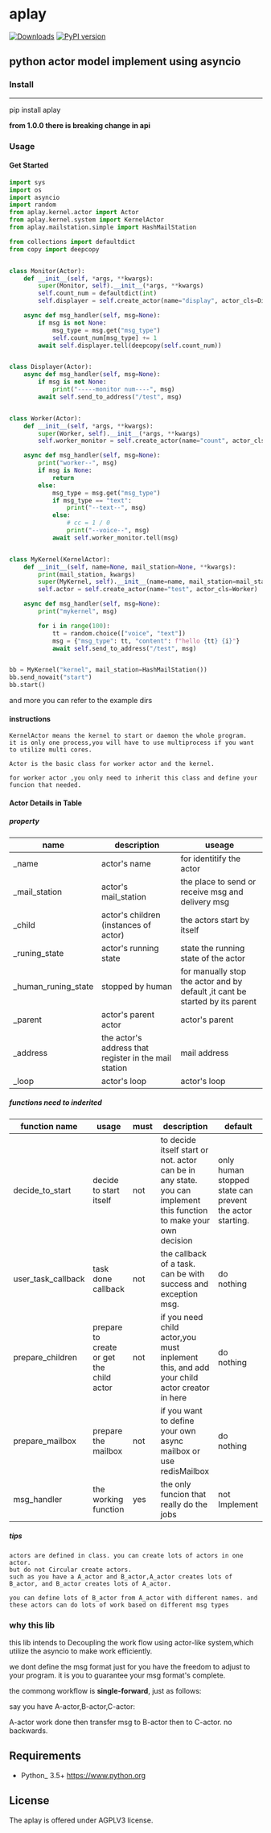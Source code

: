 # aplay
[![Downloads](https://pepy.tech/badge/aplay)](https://pepy.tech/project/aplay)
[![PyPI version](https://badge.fury.io/py/aplay.svg)](https://badge.fury.io/py/aplay)

## **python actor model implement using asyncio**

### Install

--------------

pip install aplay

**from 1.0.0 there is breaking change in api**

### Usage

#### Get Started

```python
import sys
import os
import asyncio
import random
from aplay.kernel.actor import Actor
from aplay.kernel.system import KernelActor
from aplay.mailstation.simple import HashMailStation

from collections import defaultdict
from copy import deepcopy


class Monitor(Actor):
    def __init__(self, *args, **kwargs):
        super(Monitor, self).__init__(*args, **kwargs)
        self.count_num = defaultdict(int)
        self.displayer = self.create_actor(name="display", actor_cls=Displayer)

    async def msg_handler(self, msg=None):
        if msg is not None:
            msg_type = msg.get("msg_type")
            self.count_num[msg_type] += 1
        await self.displayer.tell(deepcopy(self.count_num))


class Displayer(Actor):
    async def msg_handler(self, msg=None):
        if msg is not None:
            print("-----monitor num----", msg)
        await self.send_to_address("/test", msg)


class Worker(Actor):
    def __init__(self, *args, **kwargs):
        super(Worker, self).__init__(*args, **kwargs)
        self.worker_monitor = self.create_actor(name="count", actor_cls=Monitor)

    async def msg_handler(self, msg=None):
        print("worker--", msg)
        if msg is None:
            return
        else:
            msg_type = msg.get("msg_type")
            if msg_type == "text":
                print("--text--", msg)
            else:
                # cc = 1 / 0
                print("--voice--", msg)
            await self.worker_monitor.tell(msg)


class MyKernel(KernelActor):
    def __init__(self, name=None, mail_station=None, **kwargs):
        print(mail_station, kwargs)
        super(MyKernel, self).__init__(name=name, mail_station=mail_station, **kwargs)
        self.actor = self.create_actor(name="test", actor_cls=Worker)

    async def msg_handler(self, msg=None):
        print("mykernel", msg)

        for i in range(100):
            tt = random.choice(["voice", "text"])
            msg = {"msg_type": tt, "content": f"hello {tt} {i}"}
            await self.send_to_address("/test", msg)


bb = MyKernel("kernel", mail_station=HashMailStation())
bb.send_nowait("start")
bb.start()
```

and more you can refer to the example dirs


#### instructions

    KernelActor means the kernel to start or daemon the whole program. 
    it is only one process,you will have to use multiprocess if you want to utilize multi cores.

    Actor is the basic class for worker actor and the kernel.

    for worker actor ,you only need to inherit this class and define your funcion that needed. 

#### Actor Details in Table

##### property
name|description|useage
-|-|-
_name|actor's name|for identitify the actor
_mail_station|actor's mail_station|the place to send or receive msg and delivery msg
_child|actor's children (instances of actor)|the actors start by itself
_runing_state|actor's running state|state the running state of the actor
_human_runing_state|stopped by human|for manually stop the actor and by default ,it cant be started by its parent
_parent|actor's parent actor|actor's parent
_address|the actor's address that register in the mail station| mail address
_loop|actor's loop|actor's loop

##### functions need to inderited

function name|usage|must|description|default
-|-|-|-|-
decide_to_start|decide to start itself|not| to decide itself start or not. actor can be in any state.  you can implement this function to make your own decision|only human stopped state can prevent the actor starting.
user_task_callback|task done callback|not|the callback of a task. can be with success and exception msg. | do nothing
prepare_children|prepare to create or get the child actor|not|if you need child actor,you must inplement this, and add your child actor creator in here| do nothing
prepare_mailbox|prepare the mailbox|not| if you want to define your own async mailbox or use redisMailbox|do nothing
msg_handler|the working function|yes|the only funcion that really do the jobs| not Implement

##### tips
    actors are defined in class. you can create lots of actors in one actor.
    but do not Circular create actors. 
    such as you have a A_actor and B_actor,A_actor creates lots of B_actor, and B_actor creates lots of A_actor.

    you can define lots of B_actor from A_actor with different names. and these actors can do lots of work based on different msg types

### why this lib

this lib intends to Decoupling the work flow using actor-like system,which utilize the asyncio to make work efficiently.

we dont define the msg format just for you have the freedom to adjust to your program. it is you to guarantee your msg format's complete.

the commong workflow is **single-forward**, just as follows:

say you have A-actor,B-actor,C-actor:

A-actor work done then transfer msg to B-actor then to C-actor. no backwards.


Requirements
------------

* Python_ 3.5+  https://www.python.org

License
-------

The aplay is offered under AGPLV3 license.
